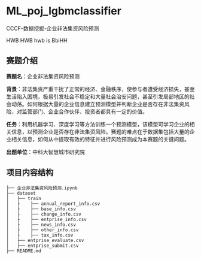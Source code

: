 # ML_poj_lgbmclassifier
CCCF-数据挖掘-企业非法集资风险预测

HWB  HWB   hwb is BbiHH

## 赛题介绍
**赛题名**：企业非法集资风险预测

**背景**：非法集资严重干扰了正常的经济、金融秩序，使参与者遭受经济损失，甚至生活陷入困境，极易引发社会不稳定和大量社会治安问题，甚至引发局部地区的社会动荡。如何根据大量的企业信息建立预测模型并判断企业是否存在非法集资风险，对监管部门、企业合作伙伴、投资者都具有一定的价值。

**任务**：利用机器学习、深度学习等方法训练一个预测模型，该模型可学习企业的相关信息，以预测企业是否存在非法集资风险。赛题的难点在于数据集包括大量的企业相关信息，如何从中提取有效的特征并进行风险预测成为本赛题的关键问题。

**出题单位**：中科大智慧城市研究院

## 项目内容结构
```
├── 企业非法集资风险预测.ipynb
├── dataset
│   ├── train
│   ├    ├── annual_report_info.csv
│   ├    ├── base_info.csv
│   ├    ├── change_info.csv
│   ├    ├── entprise_info.csv
│   ├    ├── news_info.csv
│   ├    ├── other_info.csv
│   ├    ├── tax_info.csv
│   ├── entprise_evaluate.csv
│   ├── entprise_submit.csv
├── README.md
```
